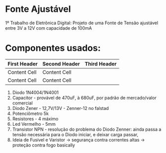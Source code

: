 # Fonte Ajustável
1º Trabalho de Eletrônica Digital: Projeto de uma Fonte de Tensão ajustável entre 3V a 12V com capacidade de 100mA

# Componentes usados:
| First Header  | Second Header |  Third Header  |
| ------------- | ------------- | -------------  |
| Content Cell  | Content Cell  |                |
| Content Cell  | Content Cell  |                |


1. Diodo 1N4004/1N4001
2. Capacitor - provável de 470uF, à 680uF, por padrão de mercado/valor comercial
3. Diodo Zener - 12,7V/13V - Zenner-12 no falstad
4. Potenciômetro 5k
5. Resistores - 4 máximo
6. Led Vermelho - 5mm
7. Transistor NPN - resolução do problema do Diodo Zenner: ainda passa a tensão necessária para o Diodo iniciar, e deixar carga passar,
8. Ideia de Fusível e Varistor -> segurança contra correntes altas -> proteção contra fogo basically

